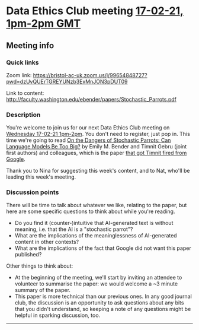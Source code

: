 # Data Ethics Club meeting [17-02-21, 1pm-2pm GMT](https://www.timeanddate.com/worldclock/fixedtime.html?msg=Data+Ethics+Club&iso=20210217T13&p1=299&ah=1)
<!-- 
TODO:
- [ ] Change to a new branch (DD-MM-YY_meeting)
- [ ] Copy this template to meetings/YEAR/DD-MM-YY_meeting.md (put in actual year + date)
- [ ] Put in the Event time on: https://www.timeanddate.com/worldclock/fixedform.html and copy result to LINK-TO-TIMEDATE
- [ ] Change all ALL-CAPS placeholders in this form
- [ ] Add link to the new file in MEETINGS.md
- [ ] Pull request!
- [ ] Create or edit the calendar invite to copy and paste this info over and send it/send an update.
- [ ] Maybe tweet it? #DataEthicsClub @jgiBristol

Repeat meeting link is currently: https://bristol-ac-uk.zoom.us/j/99654848727?pwd=dzUvQUErTGREYUNzb3ExMnJON3pDUT09

Usual time 13:00-14:00
-->
## Meeting info

### Quick links

Zoom link: https://bristol-ac-uk.zoom.us/j/99654848727?pwd=dzUvQUErTGREYUNzb3ExMnJON3pDUT09

Link to content: http://faculty.washington.edu/ebender/papers/Stochastic_Parrots.pdf

### Description
You're welcome to join us for our next Data Ethics Club meeting on [Wednesday 17-02-21 1pm-2pm](https://www.timeanddate.com/worldclock/fixedtime.html?msg=Data+Ethics+Club&iso=20210217T13&p1=299&ah=1). 
You don't need to register, just pop in. 
This time we're going to read [On the Dangers of Stochastic Parrots:
Can Language Models Be Too Big?](http://faculty.washington.edu/ebender/papers/Stochastic_Parrots.pdf) by Emily M. Bender and Timnit Gebru (joint first authors) and colleagues, which is the paper [that got Timnit fired from Google](https://www.wired.com/story/timnit-gebru-exit-google-exposes-crisis-in-ai/). 

Thank you to Nina for suggesting this week's content, and to Nat, who'll be leading this week's meeting.

### Discussion points
There will be time to talk about whatever we like, relating to the paper, but here are some specific questions to think about while you're reading.
- Do you find it (counter-)intuitive that AI-generated text is without meaning, i.e. that the AI is a "stochastic parrot"? 
- What are the implications of the meaninglessness of AI-generated content in other contexts?
- What are the implications of the fact that Google did not want this paper published?

Other things to think about:
- At the beginning of the meeting, we'll start by inviting an attendee to volunteer to summarise the paper: we would welcome a ~3 minute summary of the paper.
- This paper is more technical than our previous ones. In any good journal club, the discussion is an opportunity to ask questions about any bits that you didn't understand, so keeping a note of any questions might be helpful in sparking discussion, too.

---

<!--

## Meeting notes

### Who came
Number of people:

### What did we think?
Notes here!
Shall we email the author? If so, who'll send the email?

-->
